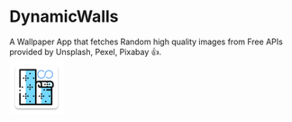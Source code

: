 # DynamicWalls
A Wallpaper App that fetches Random high quality images from Free APIs provided by Unsplash, Pexel, Pixabay 👍.
<br />
<img src="https://github.com/aravindmj97/DynamicWalls/blob/master/app/src/main/res/mipmap-xhdpi/ic_launcher.png">
